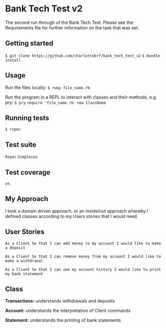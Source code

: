 # Bank Tech Test v2

The second run through of the Bank Tech Test. Please see the Requirements file for further information on the task that was set.


## Getting started

`$ git clone https://github.com/charlottebrf/bank_tech_test_v2`
`$ bundle install`

## Usage

Run the files locally:
`$ ruby file_name.rb`

Run the program in a REPL to interact with classes and their methods, e.g. pry:
`$ pry`
`require 'file_name.rb'`
`new ClassName`

## Running tests

`$ rspec`


## Test suite

`Rspec`
`Simplecov`

## Test coverage

`x%`

## My Approach
I took a domain driven approach, or an inside/out approach whereby I defined classes according to my Users stories that I would need.

## User Stories
`As a Client
So that I can add money to my account
I would like to make a deposit`

`As a Client
So that I can remove money from my account
I would like to make a withdrawal`

`As a Client
So that I can see my account history
I would like to print my bank statement`

## Class

**Transactions:** understands withdrawals and deposits

**Account:** understands the interpretation of Client commands

**Statement:** understands the printing of bank statements
